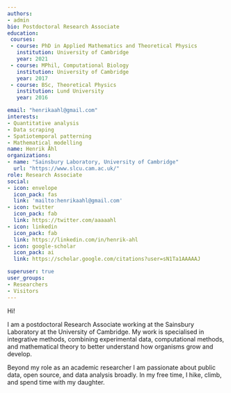 ```yaml
---
authors:
- admin
bio: Postdoctoral Research Associate
education:
 courses:
 - course: PhD in Applied Mathematics and Theoretical Physics
   institution: University of Cambridge
   year: 2021
 - course: MPhil, Computational Biology
   institution: University of Cambridge
   year: 2017
 - course: BSc, Theoretical Physics
   institution: Lund University
   year: 2016

email: "henrikaahl@gmail.com"
interests:
- Quantitative analysis
- Data scraping
- Spatiotemporal patterning
- Mathematical modelling
name: Henrik Åhl
organizations:
- name: "Sainsbury Laboratory, University of Cambridge"
  url: "https://www.slcu.cam.ac.uk/"
role: Research Associate
social:
- icon: envelope
  icon_pack: fas
  link: 'mailto:henrikaahl@gmail.com'
- icon: twitter
  icon_pack: fab
  link: https://twitter.com/aaaaahl
- icon: linkedin
  icon_pack: fab
  link: https://linkedin.com/in/henrik-ahl
- icon: google-scholar
  icon_pack: ai
  link: https://scholar.google.com/citations?user=sN1Ta1AAAAAJ

superuser: true
user_groups:
- Researchers
- Visitors
---
```

Hi!

I am a postdoctoral Research Associate working at the Sainsbury Laboratory at
the University of Cambridge. My work is specialised in integrative methods,
combining experimental data, computational methods, and mathematical theory to
better understand how organisms grow and develop.

Beyond my role as an academic researcher I am passionate about public data, open
source, and data analysis broadly. In my free time, I hike, climb, and spend
time with my daughter.
